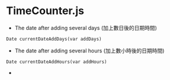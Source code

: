 # TimeCounter.js

<script type="text/javascript" src="../js/general.js"></script>

* The date after adding several days (加上數日後的日期時間)

```
Date currentDateAddDays(var addDays)
```

* The date after adding several hours (加上數小時後的日期時間)

```
Date currentDateAddHours(var addHours)
```

* 